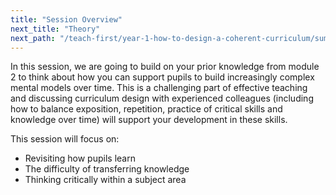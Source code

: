 ```yaml
---
title: "Session Overview"
next_title: "Theory"
next_path: "/teach-first/year-1-how-to-design-a-coherent-curriculum/summer-week-6-ect-theory"
---
```


In this session, we are going to build on your prior knowledge from module 2 to think about how you can support pupils to build increasingly complex mental models over time. This is a challenging part of effective teaching and discussing curriculum design with experienced colleagues (including how to balance exposition, repetition, practice of critical skills and knowledge over time) will support your development in these skills.

This session will focus on:

- Revisiting how pupils learn
- The difficulty of transferring knowledge
- Thinking critically within a subject area
